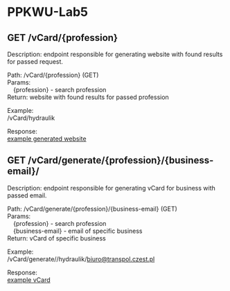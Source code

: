 # PPKWU-Lab5   

## GET /vCard/{profession}  
Description: endpoint responsible for generating website with found results for passed request.   

Path: /vCard/{profession}   (GET)  
Params:   
 {profession} - search profession   
Return: website with found results for passed profession

Example:   
/vCard/hydraulik   

Response:   
[example generated website](https://piotrkupis.github.io/PPKWU-Lab5/)


## GET /vCard/generate/{profession}/{business-email}/  
Description: endpoint responsible for generating vCard for business with passed email.    

Path: /vCard/generate/{profession}/{business-email}  (GET)  
Params:   
 {profession} - search profession  
 {business-email} - email of specific business     
Return: vCard of specific business  

Example:   
/vCard/generate//hydraulik/biuro@transpol.czest.pl   

Response:   
[example vCard](https://github.com/PiotrKupis/PPKWU-Lab5/blob/main/vCards/vcard_Transpol_Roboty_ziemne_Rafa%C5%82_Michnicki.vcf)
